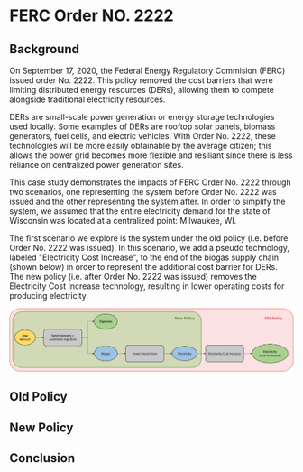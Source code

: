 <h1>FERC Order NO. 2222</h1>

<h2>Background</h2>

<p>
    On September 17, 2020, the Federal Energy Regulatory Commision (FERC) issued order No. 2222. This policy removed the cost barriers that were limiting distributed energy resources (DERs), allowing them to compete alongside traditional electricity resources. 
</p>

<p>
    DERs are small-scale power generation or energy storage technologies used locally. Some examples of DERs are rooftop solar panels, biomass generators, fuel cells, and electric vehicles. With Order No. 2222, these technologies will be more easily obtainable by the average citizen; this allows the power grid becomes more flexible and resiliant since there is less reliance on centralized power generation sites. 
</p>

<p>
    This case study demonstrates the impacts of FERC Order No. 2222 through two scenarios, one representing the system before Order No. 2222 was issued and the other representing the system after. In order to simplify the system, we assumed that the entire electricity demand for the state of Wisconsin was located at a centralized point: Milwaukee, WI. 
</p>

<p>
    The first scenario we explore is the system under the old policy (i.e. before Order No. 2222 was issued). In this scenario, we add a pseudo technology, labeled "Electricity Cost Increase", to the end of the biogas supply chain (shown below) in order to represent the additional cost barrier for DERs. The new policy (i.e. after Order No. 2222 was issued) removes the Electricity Cost Increase technology, resulting in lower operating costs for producing electricity. 
</p>

<img src="Pictures\biogas_case_study\biogas_p_graph.png">

<h2>Old Policy</h2>

<p>
</p>

<h2>New Policy</h2>

<p>
</p>


<h2>Conclusion</h2>

<p>
</p>
